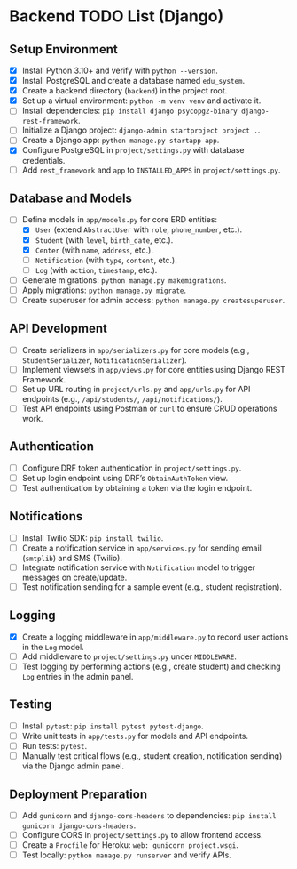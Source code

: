 # Backend TODO List (Django)

## Setup Environment
- [x] Install Python 3.10+ and verify with `python --version`.
- [x] Install PostgreSQL and create a database named `edu_system`.
- [x] Create a backend directory (`backend`) in the project root.
- [x] Set up a virtual environment: `python -m venv venv` and activate it.
- [ ] Install dependencies: `pip install django psycopg2-binary django-rest-framework`.
- [ ] Initialize a Django project: `django-admin startproject project .`.
- [ ] Create a Django app: `python manage.py startapp app`.
- [x] Configure PostgreSQL in `project/settings.py` with database credentials.
- [ ] Add `rest_framework` and `app` to `INSTALLED_APPS` in `project/settings.py`.

## Database and Models
- [ ] Define models in `app/models.py` for core ERD entities:
  - [x] `User` (extend `AbstractUser` with `role`, `phone_number`, etc.).
  - [x] `Student` (with `level`, `birth_date`, etc.).
  - [x] `Center` (with `name`, `address`, etc.).
  - [ ] `Notification` (with `type`, `content`, etc.).
  - [ ] `Log` (with `action`, `timestamp`, etc.).
- [ ] Generate migrations: `python manage.py makemigrations`.
- [ ] Apply migrations: `python manage.py migrate`.
- [ ] Create superuser for admin access: `python manage.py createsuperuser`.

## API Development
- [ ] Create serializers in `app/serializers.py` for core models (e.g., `StudentSerializer`, `NotificationSerializer`).
- [ ] Implement viewsets in `app/views.py` for core entities using Django REST Framework.
- [ ] Set up URL routing in `project/urls.py` and `app/urls.py` for API endpoints (e.g., `/api/students/`, `/api/notifications/`).
- [ ] Test API endpoints using Postman or `curl` to ensure CRUD operations work.

## Authentication
- [ ] Configure DRF token authentication in `project/settings.py`.
- [ ] Set up login endpoint using DRF’s `ObtainAuthToken` view.
- [ ] Test authentication by obtaining a token via the login endpoint.

## Notifications
- [ ] Install Twilio SDK: `pip install twilio`.
- [ ] Create a notification service in `app/services.py` for sending email (`smtplib`) and SMS (Twilio).
- [ ] Integrate notification service with `Notification` model to trigger messages on create/update.
- [ ] Test notification sending for a sample event (e.g., student registration).

## Logging
- [x] Create a logging middleware in `app/middleware.py` to record user actions in the `Log` model.
- [ ] Add middleware to `project/settings.py` under `MIDDLEWARE`.
- [ ] Test logging by performing actions (e.g., create student) and checking `Log` entries in the admin panel.

## Testing
- [ ] Install `pytest`: `pip install pytest pytest-django`.
- [ ] Write unit tests in `app/tests.py` for models and API endpoints.
- [ ] Run tests: `pytest`.
- [ ] Manually test critical flows (e.g., student creation, notification sending) via the Django admin panel.

## Deployment Preparation
- [ ] Add `gunicorn` and `django-cors-headers` to dependencies: `pip install gunicorn django-cors-headers`.
- [ ] Configure CORS in `project/settings.py` to allow frontend access.
- [ ] Create a `Procfile` for Heroku: `web: gunicorn project.wsgi`.
- [ ] Test locally: `python manage.py runserver` and verify APIs.